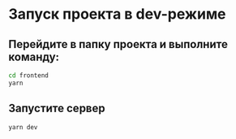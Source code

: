 # Запуск проекта в dev-режиме
## Перейдите в папку проекта и выполните команду:
``` bash
cd frontend
yarn
```

## Запустите сервер
```bash
yarn dev
```

